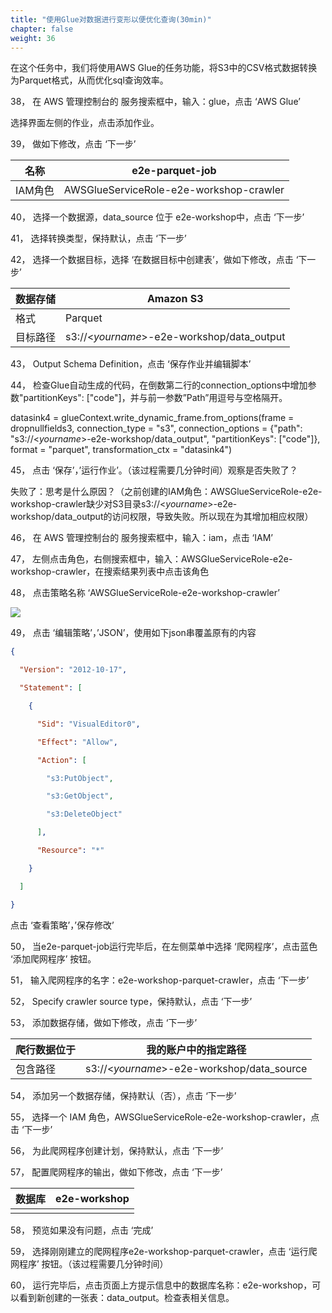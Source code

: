 ```yaml
---
title: "使用Glue对数据进行变形以便优化查询(30min)"
chapter: false
weight: 36
---
```


在这个任务中，我们将使用AWS Glue的任务功能，将S3中的CSV格式数据转换为Parquet格式，从而优化sql查询效率。

38， 在 AWS 管理控制台的 服务搜索框中，输入：glue，点击 ‘AWS Glue’

选择界面左侧的作业，点击添加作业。

39， 做如下修改，点击 ‘下一步’

| 名称    | e2e-parquet-job                         |
| ------- | --------------------------------------- |
| IAM角色 | AWSGlueServiceRole-e2e-workshop-crawler |

40， 选择一个数据源，data_source 位于 e2e-workshop中，点击 ‘下一步’

41， 选择转换类型，保持默认，点击 ‘下一步’

42， 选择一个数据目标，选择 ‘在数据目标中创建表’，做如下修改，点击 ‘下一步’

| 数据存储 | Amazon S3                                  |
| -------- | ------------------------------------------ |
| 格式     | Parquet                                    |
| 目标路径 | s3://<*yourname*>-e2e-workshop/data_output |

43， Output Schema Definition，点击 ‘保存作业并编辑脚本’

44， 检查Glue自动生成的代码，在倒数第二行的connection_options中增加参数"partitionKeys": ["code"]，并与前一参数”Path”用逗号与空格隔开。

datasink4 = glueContext.write_dynamic_frame.from_options(frame = dropnullfields3, connection_type = "s3", connection_options = {"path": "s3://<*yourname*>-e2e-workshop/data_output", "partitionKeys": ["code"]}, format = "parquet", transformation_ctx = "datasink4")

45， 点击 ‘保存’，’运行作业’。（该过程需要几分钟时间）观察是否失败了？

失败了：思考是什么原因？（之前创建的IAM角色：AWSGlueServiceRole-e2e-workshop-crawler缺少对S3目录s3://<*yourname*>-e2e-workshop/data_output的访问权限，导致失败。所以现在为其增加相应权限）

46， 在 AWS 管理控制台的 服务搜索框中，输入：iam，点击 ‘IAM’

47，    左侧点击角色，右侧搜索框中，输入：AWSGlueServiceRole-e2e-workshop-crawler，在搜索结果列表中点击该角色

48，    点击策略名称 ‘AWSGlueServiceRole-e2e-workshop-crawler’

![](/images/LakeHouse/3_6_0_glue_etl_iam.png)

49，    点击 ‘编辑策略’，’JSON’，使用如下json串覆盖原有的内容

~~~json
{

  "Version": "2012-10-17",

  "Statement": [

​    {

​      "Sid": "VisualEditor0",

​      "Effect": "Allow",

​      "Action": [

​        "s3:PutObject",

​        "s3:GetObject",

​        "s3:DeleteObject"

​      ],

​      "Resource": "*"

​    }

  ]

}
~~~

点击 ‘查看策略’，’保存修改’

50，    当e2e-parquet-job运行完毕后，在左侧菜单中选择 ‘爬网程序’，点击蓝色 ‘添加爬网程序’ 按钮。

51，    输入爬网程序的名字：e2e-workshop-parquet-crawler，点击 ‘下一步’

52，    Specify crawler source type，保持默认，点击 ‘下一步’

53，    添加数据存储，做如下修改，点击 ‘下一步’

| 爬行数据位于 | 我的账户中的指定路径                       |
| ------------ | ------------------------------------------ |
| 包含路径     | s3://<*yourname*>-e2e-workshop/data_source |

54，    添加另一个数据存储，保持默认（否），点击 ‘下一步’

55，    选择一个 IAM 角色，AWSGlueServiceRole-e2e-workshop-crawler，点击 ‘下一步’

56，    为此爬网程序创建计划，保持默认，点击 ‘下一步’

57，    配置爬网程序的输出，做如下修改，点击 ‘下一步’

| 数据库 | e2e-workshop |
| ------ | ------------ |
|        |              |

58，    预览如果没有问题，点击 ‘完成’

59，    选择刚刚建立的爬网程序e2e-workshop-parquet-crawler，点击 ‘运行爬网程序’ 按钮。（该过程需要几分钟时间）

60，    运行完毕后，点击页面上方提示信息中的数据库名称：e2e-workshop，可以看到新创建的一张表：data_output。检查表相关信息。
